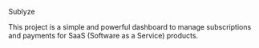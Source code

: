 Sublyze

This project is a simple and powerful dashboard to manage subscriptions and payments for SaaS (Software as a Service) products.
